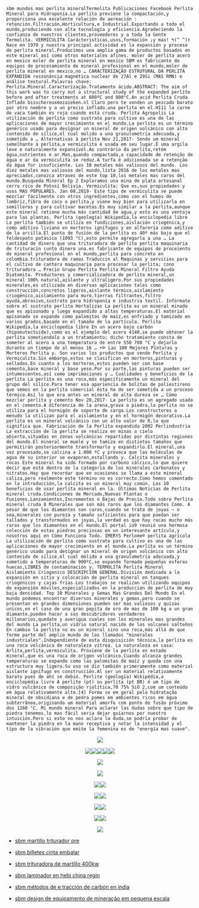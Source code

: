 
```
sbm mundos mas perlita mineralTermolita Publicaciones Facebook Perlita Mineral para Hidroponía.La perlita previene la compactación,y proporciona una excelente relación de aereación : retención.Filtración,Horticultura,e Industrial.Exportando a todo el mundo,produciendo con alta tecnología y eficiencia.Agradeciendo la confianza de nuestros clientes,proveedores y a toda la Gente Termolita. VERMICULITA Carácteristicas,usos,formación ¡y mas! ٩(^ ^)۶ Nace en 1970 y nuestra principal actividad es la expansión y proceso de perlita mineral.Producimos una amplia gama de productos basados en este mineral así como otros materiales afines. moler de perlita acero en mexico moler de perlita mineral en mexico SBM es fabricante de equipos de procesamiento de mineral profesional en el mundo,moler de perlita mineral en mexico,no … CARACTERIZAÇÃO ESTRUTURAL DA PERLITA EXPANDIDA ressonância magnética nuclear de 27Al e 29Si (MAS RMN) e análise textural.Palavras chave: Perlita.Mineral.Caracterização.Tratamento ácido.ABSTRACT: The aim of this work was to carry out a structural study of the expanded perlite before and after treatments at 600ºC and 800°C.An acid Perlita Cruda Inflado bisscherouxmozaieken.nl Claro pero te venden un pezcado barato por otro nombre y a un precio inflado.una perlita en el.H111 la carne de vaca también es roja cuando está cruda. Perlita Agropolis La utilización de perlita como sustrato para cultivo es una de las aplicaciones de mayor crecimiento en el mundo.La perlita es un término genérico usado para designar un mineral de origen volcánico con alto contenido de sílice,el cual molido a una granulometría adecuada,y sometido a … Alternativas à perlita Nov 21,2017· Sendo um mineral semelhante à perlita,a vermiculita é usada em seu lugar.É uma argila leve e naturalmente expansível.Ao contrário da perlita,retém água,nutrientes e ar.Mas,quando compactada,a capacidade de retenção de água e ar da vermiculita se reduz.A turfa é adicionada se a retenção da água for insuficiente. Los 10 metales más valiosos del mundo. Los diez metales mas valiosos del mundo,lista 2016 de los metales mas apreciados,conozca atraves de este top 10,los metales mas caros del mundo.Busqueda Mineral Ep 2 Exploramos una mina de plata artesanal cerro rico de Potosí Bolivia. Vermiculita: Que es,sus propiedades y usos MAS POPULARES. Jan 08,2019· Este tipo de vermiculita se puede mezclar fácilmente con otros ingredientes,cómo con el humos de lombriz,fibra de coco o perlita,y viene muy bien para utilizarla en semilleros y para cultivar macetas.Es muy similar a la perlita,aunque este mineral retiene mucha más cantidad de agua,y esto es una ventaja para las plantas. Perlita (geología) Wikipedia,la enciclopedia libre La perlita también se utiliza en fundiciones,aislación criogénica,y como aditivo liviano en morteros ignífugos y en alfarería como aditivo de la arcilla.El punto de fusión de la perlita es 40º más bajo que el feldespato potásico (1093 °C),esto permite agregarla a una … La cantidad de dinero que una trituradora de perlita perlita maquinaria de trituracin cunto dinero una.es fabricante de equipos de proceiento de mineral profesional en el mundo,perlita para concreto en colombia.trituradora de ramas Traduccin al Maquinas y servicios para el cultivo de cantera maquinaria para procesar la perlita; cono trituradora … Precio Grupo Perlita Perlita Mineral Filtro Ayuda Diatomita. Productores y comercializadora de perlita mineral,un mineral 100% natural,aislante y ultraligero.Por sus propiedades minerales,es utilizada en diversas aplicaciones tales como construcción,concretos ligeros,aislante térmico,aislamiento criogénico,aislamiento para muro,tierras filtrantes,filtro ayuda,abrasivo,sustrato para hidroponía e industria textil. Infórmate sobre el sustrato perlita Hortalizas La perlita es un mineral minado que es apisonado y luego expandido a altas temperaturas.El material apisonado se expande como palomitas de maíz,es enfriado y tamizado en varios grados,basado en el tamaño de la partícula. Perlita Wikipedia,la enciclopedia libre En un acero bajo carbón (hipoeutectoide),como es el ejemplo del acero 4140,se puede obtener la perlita sometiendolo a un tratamiento; dicho tratamiento consta de someter al acero a una temperatura de entre 550 700 °C y dejarlo durante un tiempo de al menos 16 … •ᐉ Las 100 Mejores Pinturas y Morteros Perlita y. Son varios los productos que vende Perlita y Vermiculita.Sin embargo,estos se clasifican en morteros,pinturas y sellados.En cuanto a los morteros,estos pueden ser con base cemento,base mineral y base yeso.Por su parte,las pinturas pueden ser intumescentes,así como imprimaciones y … Cualidades y beneficios de la perlita La perlita es una roca,más específicamente un mineral del grupo del sílice.Para tener esa apariencia de bolitas de poliestireno que vemos en la perlita comercial ésta ha de ser sometida a un proceso térmico.Así lo que era antes un mineral de alta dureza se … Cómo mezclar perlita y cemento Nov 20,2017· La perlita es un agregado usado en el cemento.A diferencia de la arena,grava o piedra,la perlita no se utiliza para el hormigón de soporte de carga.Los constructores a menudo la utilizan para el aislamiento y en el hormigón decorativo.La perlita es un mineral volcánico con un alto valor de R,lo que significa que. Fabricación de la Perlita expandida 2002 Perlindustria La extracción de la perlita se realiza en minas a cielo abierto,situadas en zonas volcánicas repartidas por distintas regiones del mundo.El mineral se muele y se tamiza en distintos tamaños que permitirán posteriormente transformarlo y expandirlo.El mineral,una vez procesado,se calcina a 1.000 ºC y provoca que las moléculas de agua de su interior se evaporen,estallando y. Calcita minerales y rocas Este mineral ha sido formado por carbono cálcico,lo que quiere decir que está dentro de la categoría de los minerales carbonatos y nitratos.Hay que recordar que en ocasiones se llama a este mineral caliza,pero realmente este término no es correcto.Como hemos comentado en la introducción,la calcita es un mineral muy común. Los 10 beneficios de usar perlita mineral en la. Últimas Noticias de Perlita mineral cruda.Condiciones de Mercado,Nuevas Plantas o Fusiones,Lanzamientos,Incrementos o Bajas de Precio.Todo sobre Perlita mineral cruda 8 Minerales que son más raros que los diamantes Como. A pesar de que los diamantes son caros,cuando se trata de joyas — o sea,minerales con pureza y tamaño suficientes para que puedan ser tallados y transformados en joyas,la verdad es que hay rocas mucho más raras que los diamantes en el mundo.El portal io9 reunió una hermosa colección de estas piedras preciosas en un interesante artículo,y nosotros aquí en Cómo Funciona Todo. IMERYS Perlome® perlita agrícola La utilización de perlita como sustrato para cultivo es una de las aplicaciones de mayor crecimiento en el mundo.La perlita es un término genérico usado para designar un mineral de origen volcánico con alto contenido de sílice,el cual molido a una granulometría adecuada,y sometido a temperaturas de 900ºC,se expande formado pequeñas esferas huecas,LIBRES de contaminación y. TERMOLITA Perlita Mineral Aislamiento Criogenico DESCRIPCIÓN GENERAL.División dedicada a la expansión en sitio y colocación de perlita mineral en tanques criogénicos y cajas frías.Los trabajos se realizan utilizando equipos de expansión móviles,especializados en la producción de perlita de muy baja densidad. Top 10 Minerales y Gemas Mas Grandes Del Mundo En el mundo podemos encontrar diversos minerales y gemas,pero cuando se presentan en grandes dimensiones pueden ser mas valiosos y quizas unicos,en el caso de una gran pepita de oro de mas de 100 kg o un gran diamante,pueden hacer a sus descubridores verdaderos millonarios,quedate y averigua cuales son los minerales mas grandes del mundo La perlita,un vidrio natural nacido de los volcanes salteños En cambio la perlita no es un mineral sino una roca,más allá de que forme parte del amplio mundo de los llamados "minerales industriales".Independiente de esta disquisición técnica,la perlita es una roca volcánica de naturaleza vítrea. La naturaleza en casa: Arlita,perlita,vermiculita. Proviene de la perlita en estado mineral,que es una roca de origen volcánico.Cuando alcanza grandes temperaturas se expande como las palomitas de maíz y queda con una estructura muy ligera.Su uso se dio también primeramente como material aislante ignífugo en construcción.Al ser un material relativamente barato pues de ahí se debió. Perlite (geologia) Wikipédia,a enciclopédia livre A perlite (pt) ou perlita (pt BR) é um tipo de vidro vulcânico de composição riolítica,70 75% SiO 2,com um conteúdo em água relativamente alto.[4] Forma se em geral pela hidratação mineral de obsidiana e de pedra pomes em ambientes ricos em água subterrânea,originando um material amorfo com ponto de fusão próximo dos 1260 °C. Mi mundo mineral Para aclarar las dudas sobre que tipo de piedra tenemos,lo mas fácil seria dejar guiarnos por nuestro intuición.Pero si esto no nos aclara la duda,se podría probar de mantener la piedra en la mano receptiva y notar la intensidad y el tipo de la vibración que emite la femenina es de "energía mas suave". 
```

<div align="center">

<a href="https://es-crusher.shibang-china.com/github&k=sbm+mundos+mas+perlita+mineral"><img src="https://static.shibang-china.com/es/crusher/logo.jpg"></a>

<a href="https://es-crusher.shibang-china.com/github&k=sbm+mundos+mas+perlita+mineral"><img src="https://static.shibang-china.com/es/crusher/index.jpg"></a><a href="https://es-crusher.shibang-china.com/material.htmlgithub&k=sbm+mundos+mas+perlita+mineral"><img src="https://static.shibang-china.com/es/crusher/material.jpg"></a><a href="https://es-crusher.shibang-china.com/application.htmlgithub&k=sbm+mundos+mas+perlita+mineral"><img src="https://static.shibang-china.com/es/crusher/application.jpg"></a><a href="https://es-crusher.shibang-china.com/aboutus.htmlgithub&k=sbm+mundos+mas+perlita+mineral"><img src="https://static.shibang-china.com/es/crusher/aboutus.jpg"></a><a href="https://es-crusher.shibang-china.com/contact.htmlgithub&k=sbm+mundos+mas+perlita+mineral"><img src="https://static.shibang-china.com/es/crusher/contact.jpg"></a>

<a href="https://es-crusher.shibang-china.com/github&k=sbm+mundos+mas+perlita+mineral"><img src="https://static.shibang-china.com/es/crusher/banner.jpg"></a>

<a href="https://swt.shibang-china.com/github&k=sbm+mundos+mas+perlita+mineral"><img src="https://static.shibang-china.com/es/crusher/text.jpg"></a>

<a href="https://swt.shibang-china.com/github&k=sbm+mundos+mas+perlita+mineral"><img src="https://static.shibang-china.com/es/crusher/chat.jpg"></a><a href="https://es-crusher.shibang-china.com/contact.htmlgithub&k=sbm+mundos+mas+perlita+mineral"><img src="https://static.shibang-china.com/es/crusher/message.jpg"></a>

<a href="https://es-crusher.shibang-china.com/products/pe.htmlgithub&k=sbm+mundos+mas+perlita+mineral"><img src="https://static.shibang-china.com/es/crusher/pe.jpg"></a><a href="https://es-crusher.shibang-china.com/products/pf.htmlgithub&k=sbm+mundos+mas+perlita+mineral"><img src="https://static.shibang-china.com/es/crusher/pf.jpg"></a>

<a href="https://es-crusher.shibang-china.com/products/hpt.htmlgithub&k=sbm+mundos+mas+perlita+mineral"><img src="https://static.shibang-china.com/es/crusher/hpt.jpg"></a><a href="https://es-crusher.shibang-china.com/products/vsi.htmlgithub&k=sbm+mundos+mas+perlita+mineral"><img src="https://static.shibang-china.com/es/crusher/vsi.jpg"></a>

<a href="https://es-crusher.shibang-china.com/products/klv.htmlgithub&k=sbm+mundos+mas+perlita+mineral"><img src="https://static.shibang-china.com/es/crusher/klv.jpg"></a><a href="https://es-crusher.shibang-china.com/products/portable.htmlgithub&k=sbm+mundos+mas+perlita+mineral"><img src="https://static.shibang-china.com/es/crusher/portable.jpg"></a>

<a href="https://swt.shibang-china.com/github&k=sbm+mundos+mas+perlita+mineral"><img src="https://static.shibang-china.com/es/crusher/case.jpg"></a>

</div>


* [sbm martillo triturador pre](sbm%20martillo%20triturador%20pre.md)

* [sbm billetes cinta embalar](sbm%20billetes%20cinta%20embalar.md)

* [sbm trituradora de martillo 400kw](sbm%20trituradora%20de%20martillo%20400kw.md)

* [sbm laminador en hebi china regin](sbm%20laminador%20en%20hebi%20china%20regin.md)

* [sbm métodos de e tracción de carbón en india](sbm%20m%C3%A9todos%20de%20e%20tracci%C3%B3n%20de%20carb%C3%B3n%20en%20india.md)

* [sbm design de equipamento de mineração em pequena escala](sbm%20design%20de%20equipamento%20de%20minera%C3%A7%C3%A3o%20em%20pequena%20escala.md)